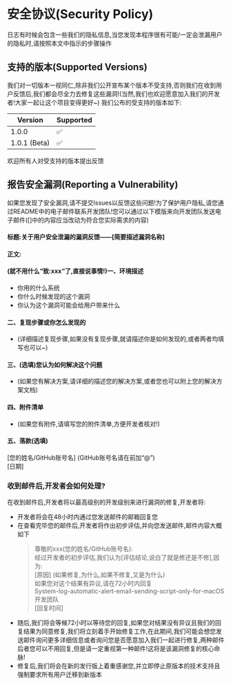 # 安全协议(Security Policy)
日志有时候会包含一些我们的隐私信息,当您发现本程序很有可能/一定会泄漏用户的隐私时,请按照本文中指示的步骤操作
## 支持的版本(Supported Versions)
我们对一切版本一视同仁,除非我们公开宣布某个版本不受支持,否则我们在收到用户反馈后,我们都会尽全力去修复这些漏洞!(当然,我们也欢迎愿意加入我们的开发者!大家一起让这个项目变得更好~)
我们公布的受支持的版本如下:

| Version | Supported          |
| ------- | ------------------ |
| 1.0.0   | :white_check_mark: |
|1.0.1 (Beta)| :white_check_mark: |

欢迎所有人对受支持的版本提出反馈

## 报告安全漏洞(Reporting a Vulnerability)

如果您发现了安全漏洞,请不提交Issues以反馈这些问题!为了保护用户隐私,请您通过README中的电子邮件联系开发团队!您可以通过以下模版来向开发团队发送电子邮件([]中的内容应当改动为符合您实际需求的内容)<br>
#### 标题:关于用户安全泄漏的漏洞反馈——[简要描述漏洞名称]
#### 正文:
#### (就不用什么“致:xxx“了,直接说事情!)一、环境描述
- 你用的什么系统
- 你什么时候发现的这个漏洞
- 你认为这个漏洞可能会给用户带来什么
#### 二、复现步骤或你怎么发现的
- (详细描述复现步骤,如果没有复现步骤,就请描述你是如何发现的,或者两者均填写也可以~)
#### 三、(选填)您认为如何解决这个问题
- (如果您有解决方案,请详细的描述您的解决方案,或者您也可以附上您的解决方案文档)
#### 四、附件清单
- (如果您有附件,请填写您的附件清单,方便开发者核对!)
#### 五、落款(选填)
[您的姓名/GitHub账号名] (GitHub账号名请在前加“@”)<br>
[日期]<br>
### 收到邮件后,开发者会如何处理?
在收到邮件后,开发者将以最高级别的开发级别来进行漏洞的修复,开发者将:

- 开发者将会在48小时内通过您发送邮件的邮箱回复您
- 在查看完毕您的邮件后,开发者将作出初步评估,并向您发送邮件,邮件内容大概如下
  >尊敬的xxx(您的姓名/GitHub账号名):<br>
  >经过开发者的初步评估,我们认为[评估结论,说白了就是修还是不修],因为:<br>
  >[原因] (如果修复,为什么,如果不修复,又是为什么)<br>
  >如果您对这个结果有异议,请在72小时内回复<br>
  >System-log-automatic-alert-email-sending-script-only-for-macOS开发团队<br>
  >[回复时间]<br>
- 随后,我们将会等候72小时以等待您的回复,如果您对结果没有异议且我们的回复结果为同意修复,我们将立刻着手开始修复工作,在此期间,我们可能会想您发送邮件询问更多详细信息或者询问您是否愿意加入我们一起进行修复,两种邮件后者您可以不用回复,但是请一定重视第一种邮件!这将是该漏洞修复的核心命脉!
- 修复后,我们将会在新的发行版上着重感谢您,并立即停止原版本的技术支持且强制要求所有用户迁移到新版本
